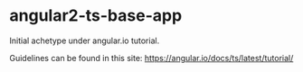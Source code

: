 # angular2-ts-base-app
Initial achetype under angular.io tutorial.

Guidelines can be found in this site: https://angular.io/docs/ts/latest/tutorial/
